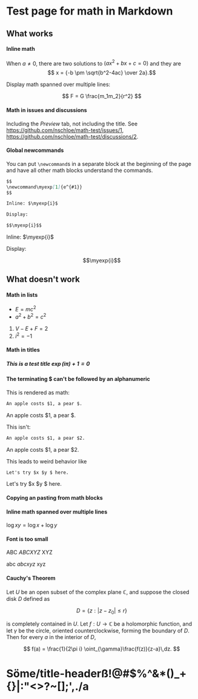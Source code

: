 # Test page for math in Markdown

## What works

#### Inline math

When $a \ne 0$, there are two solutions to $(ax^2 + bx + c = 0)$ and they are
$$ x = {-b \pm \sqrt{b^2-4ac} \over 2a}.$$

Display math spanned over multiple lines:

$$
F =
G \frac{m_1m_2}{r^2}
$$

#### Math in issues and discussions

Including the _Preview_ tab, not including the title.
See https://github.com/nschloe/math-test/issues/1,
https://github.com/nschloe/math-test/discussions/2.

#### Global newcommands

You can put `\newcommand`s in a separate block at the beginning of the page and
have all other math blocks understand the commands.

```markdown
$$
\newcommand\myexp[1]{e^{#1}}
$$

Inline: $\myexp{i}$

Display:

$$\myexp{i}$$
```

$$
\newcommand\myexp[1]{e^{#1}}
$$

Inline: $\myexp{i}$

Display:

$$\myexp{i}$$

## What doesn't work

#### Math in lists

- $E = mc^2$
- $a^2 + b^2 = c^2$

1. $V - E + F = 2$
2. $i^2 = -1$

#### Math in titles

##### This is a test title $\exp(i\pi) + 1 = 0$

#### The terminating $ can't be followed by an alphanumeric

This is rendered as math:
```markdown
An apple costs $1, a pear $.
```
An apple costs $1, a pear $.

This isn't:
```markdown
An apple costs $1, a pear $2.
```
An apple costs $1, a pear $2.

This leads to weird behavior like

```markdown
Let's try $x $y $ here.
```
Let's try $x $y $ here.


#### Copying an pasting from math blocks

#### Inline math spanned over multiple lines

$\log xy =
\log x + \log y$

#### Font is too small

ABC $ABC XYZ$ XYZ

abc $abc xyz$ xyz


#### Cauchy's Theorem

Let $U$ be an open subset of the complex plane $\mathbb{C}$, and suppose the
closed disk $D$ defined as

$$
D = \{z:|z-z_{0}|\leq r\}
$$

is completely contained in $U$. Let $f: U\to\mathbb{C}$ be a holomorphic function,
and let $\gamma$ be the circle, oriented counterclockwise, forming the boundary of
$D$. Then for every $a$ in the interior of $D$,

$$
f(a) = \frac{1}{2\pi i} \oint_{\gamma}\frac{f(z)}{z-a}\,dz.
$$


# Söme/title-headerß!@#$%^&*()_+{}|:"<>?~[]\;',./a
